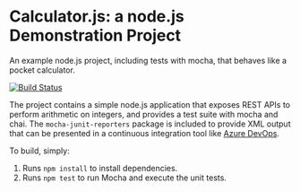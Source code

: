 Calculator.js: a node.js Demonstration Project
==============================================
An example node.js project, including tests with mocha, that behaves like
a pocket calculator.

[![Build Status](https://dev.azure.com/az400-20200118org/calculator/_apis/build/status/n-enami.calculator?branchName=refs%2Fpull%2F2%2Fmerge)](https://dev.azure.com/az400-20200118org/calculator/_build/latest?definitionId=3&branchName=refs%2Fpull%2F2%2Fmerge)

The project contains a simple node.js application that exposes REST APIs
to perform arithmetic on integers, and provides a test suite with mocha
and chai.  The `mocha-junit-reporters` package is included to provide XML
output that can be presented in a continuous integration tool like
[Azure DevOps](https://azure.com/devops).

To build, simply:

1. Runs `npm install` to install dependencies.
2. Runs `npm test` to run Mocha and execute the unit tests.

